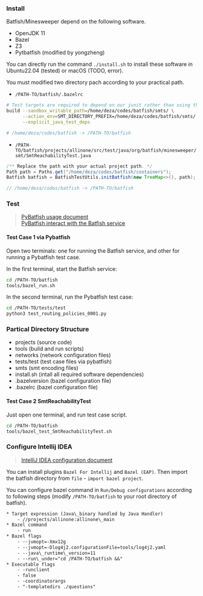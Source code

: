 ### <b>Install</b>

Batfish/Minesweeper depend on the following software.

* OpenJDK 11
* Bazel
* Z3
* Pytbatfish (modified by yongzheng)

You can directly run the command `./install.sh` to install these software in Ubuntu22.04 (tested) or macOS (TODO, error).

You must modified two directory pach according to your practical path.

* `/PATH-TO/batfish/.bazelrc`

```sh
# Test targets are required to depend on our junit rather than using the one provided by Bazel
build --sandbox_writable_path=/home/deza/codes/batfish/smts/ \
      --action_env=SMT_DIRECTORY_PREFIX=/home/deza/codes/batfish/smts/ \
      --explicit_java_test_deps

# /home/deza/codes/batfish -> /PATH-TO/batfish
```

* `/PATH-TO/batfish/projects/allinone/src/test/java/org/batfish/minesweeper/smt/SmtReachabilityTest.java`

```java
/** Replace the path with your actual project path. */
Path path = Paths.get("/home/deza/codes/batfish/containers");
Batfish batfish = BatfishTestUtils.initBatfish(new TreeMap<>(), path);

// /home/deza/codes/batfish -> /PATH-TO/batfish
```

### <b>Test</b>

> [PyBatfish usage document](https://pybatfish.readthedocs.io/en/latest/getting_started.html) <br>
> [PyBatfish interact with the Batfish service](https://pybatfish.readthedocs.io/en/latest/notebooks/interacting.html#)

#### Test Case 1 via Pybatfish

Open two terminals: one for running the Batfish service, and other for running a Pybatfish test case.

In the first terminal, start the Batfish service:
```sh
cd /PATH-TO/batfish
tools/bazel_run.sh
```

In the second terminal, run the Pybatfish test case:
```sh
cd /PATH-TO/tests/test
python3 test_routing_policies_0001.py
```

### <b>Partical Directory Structure</b>

* projects (source code)
* tools (build and run scripts)
* networks (network configuration files)
* tests/test (test case files via pybatfish)
* smts (smt encoding files)
* install.sh (intall all required software dependencies)
* .bazelversion (bazel configuration file)
* .bazelrc (bazel configuration file)

#### Test Case 2 SmtReachabilityTest

Just open one terminal, and run test case script.

```sh
cd /PATH-TO/batfish
tools/bazel_test_SmtReachabilityTest.sh
```

### <b>Configure Intellij IDEA</b>

> [IntelliJ IDEA configuration document](https://github.com/batfish/batfish/tree/master/docs/intellij_setup)

You can install plugins `Bazel For Intellij` and `Bazel (EAP)`. Then import the batfish directory from `file` - `import bazel project`.

You can configure bazel command in `Run/Debug configurations` according to following steps (modify `/PATH-TO/batfish` to your root directory of batfish).

```txt
* Target expression (Java\_binary handled by Java Handler)
    - //projects/allinone:allinone\_main
* Bazel command
    - run
* Bazel flags
    - --jvmopt=-Xmx12g
    - --jvmopt=-Dlog4j2.configurationFile=tools/log4j2.yaml
    - --java\_runtime\_version=11
    - --run\_under="cd /PATH-TO/batfish &&"
* Executable flags
    - -runclient
    - false
    - -coordinatorargs
    - "-templatedirs ./questions"
```
